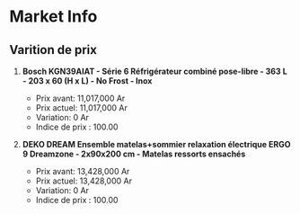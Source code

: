 # Market Info

## Varition de prix

1. **Bosch KGN39AIAT - Série 6 Réfrigérateur combiné pose-libre - 363 L - 203 x 60 (H x L) - No Frost - Inox**
   - Prix avant: 11,017,000 Ar
   - Prix actuel: 11,017,000 Ar
   - Variation: 0 Ar
   - Indice de prix : 100.00

2. **DEKO DREAM Ensemble matelas+sommier relaxation électrique ERGO 9 Dreamzone - 2x90x200 cm - Matelas ressorts ensachés**
   - Prix avant: 13,428,000 Ar
   - Prix actuel: 13,428,000 Ar
   - Variation: 0 Ar
   - Indice de prix : 100.00

